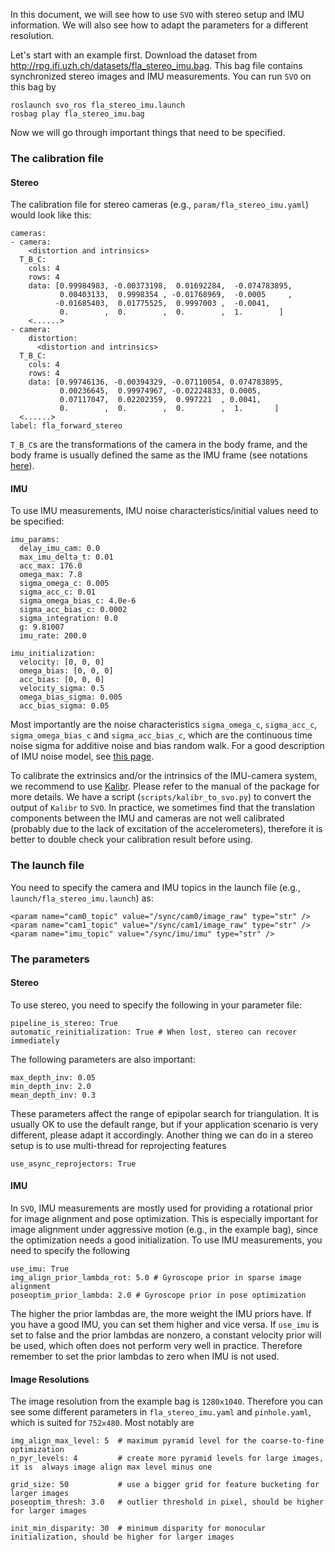 In this document, we will see how to use `SVO` with stereo setup and IMU information. We will also see how to adapt the parameters for a different resolution.

Let's start with an example first. Download the dataset from http://rpg.ifi.uzh.ch/datasets/fla_stereo_imu.bag. This bag file contains synchronized stereo images and IMU measurements. You can run `SVO` on this bag by

    roslaunch svo_ros fla_stereo_imu.launch
    rosbag play fla_stereo_imu.bag

Now we will go through important things that need to be specified.

### The calibration file
#### Stereo
The calibration file for stereo cameras (e.g., `param/fla_stereo_imu.yaml`) would look like this:

    cameras:
    - camera:
        <distortion and intrinsics>
      T_B_C:
        cols: 4
        rows: 4
        data: [0.99984983, -0.00373198,  0.01692284,  -0.074783895,
               0.00403133,  0.9998354 , -0.01768969,  -0.0005     ,
              -0.01685403,  0.01775525,  0.9997003 ,  -0.0041,
               0.        ,  0.        ,  0.        ,  1.        ]
        <......>
    - camera:
        distortion:
          <distortion and intrinsics>
      T_B_C:
        cols: 4
        rows: 4
        data: [0.99746136, -0.00394329, -0.07110054, 0.074783895,
               0.00236645,  0.99974967, -0.02224833, 0.0005,
               0.07117047,  0.02202359,  0.997221  , 0.0041,
               0.        ,  0.        ,  0.        ,  1.       ]
      <......>
    label: fla_forward_stereo

`T_B_C`s are the transformations of the camera in the body frame, and the body frame is usually defined the same as the IMU frame (see notations [here](https://github.com/uzh-rpg/rpg_svo/wiki/Notation)).

#### IMU
To use IMU measurements, IMU noise characteristics/initial values need to be specified:

    imu_params:
      delay_imu_cam: 0.0
      max_imu_delta_t: 0.01
      acc_max: 176.0
      omega_max: 7.8
      sigma_omega_c: 0.005
      sigma_acc_c: 0.01
      sigma_omega_bias_c: 4.0e-6
      sigma_acc_bias_c: 0.0002
      sigma_integration: 0.0
      g: 9.81007
      imu_rate: 200.0
    
    imu_initialization:
      velocity: [0, 0, 0]
      omega_bias: [0, 0, 0]
      acc_bias: [0, 0, 0]
      velocity_sigma: 0.5
      omega_bias_sigma: 0.005
      acc_bias_sigma: 0.05

Most importantly are the noise characteristics `sigma_omega_c`, `sigma_acc_c`, `sigma_omega_bias_c` and `sigma_acc_bias_c`, which are the continuous time noise sigma for additive noise and bias random walk.
For a good description of IMU noise model, see [this page](https://github.com/ethz-asl/kalibr/wiki/IMU-Noise-Model).

To calibrate the extrinsics and/or the intrinsics of the IMU-camera system, we recommend to use [Kalibr](https://github.com/ethz-asl/kalibr). Please refer to the manual of the package for more details.
We have a script (`scripts/kalibr_to_svo.py`) to convert the output of `Kalibr` to `SVO`.
In practice, we sometimes find that the translation components between the IMU and cameras are not well calibrated (probably due to the lack of excitation of the accelerometers), therefore it is better to double check your calibration result before using.


### The launch file
You need to specify the camera and IMU topics in the launch file (e.g., `launch/fla_stereo_imu.launch`) as:

    <param name="cam0_topic" value="/sync/cam0/image_raw" type="str" />
    <param name="cam1_topic" value="/sync/cam1/image_raw" type="str" />
    <param name="imu_topic" value="/sync/imu/imu" type="str" />

### The parameters
#### Stereo
To use stereo, you need to specify the following in your parameter file:

    pipeline_is_stereo: True
    automatic_reinitialization: True # When lost, stereo can recover immediately

The following parameters are also important:

    max_depth_inv: 0.05
    min_depth_inv: 2.0
    mean_depth_inv: 0.3

These parameters affect the range of epipolar search for triangulation. It is usually OK to use the default range, but if your application scenario is very different, please adapt it accordingly.
Another thing we can do in a stereo setup is to use multi-thread for reprojecting features

    use_async_reprojectors: True

#### IMU
In `SVO`, IMU measurements are mostly used for providing a rotational prior for image alignment and pose optimization.
This is especially important for image alignment under aggressive motion (e.g., in the example bag), since the optimization needs a good initialization.
To use IMU measurements, you need to specify the following

    use_imu: True
    img_align_prior_lambda_rot: 5.0 # Gyroscope prior in sparse image alignment
    poseoptim_prior_lambda: 2.0 # Gyroscope prior in pose optimization

The higher the prior lambdas are, the more weight the IMU priors have. If you have a good IMU, you can set them higher and vice versa. If `use_imu` is set to false and the prior lambdas are nonzero, a constant velocity prior will be used, which often does not perform very well in practice. Therefore remember to set the prior lambdas to zero when IMU is not used.

#### Image Resolutions
The image resolution from the example bag is `1280x1040`. Therefore you can see some different parameters in `fla_stereo_imu.yaml` and `pinhole.yaml`, which is suited for `752x480`. Most notably are

    img_align_max_level: 5  # maximum pyramid level for the coarse-to-fine optimization
    n_pyr_levels: 4         # create more pyramid levels for large images, it is  always image align max level minus one
    
    grid_size: 50           # use a bigger grid for feature bucketing for larger images
    poseoptim_thresh: 3.0   # outlier threshold in pixel, should be higher for larger images
    
    init_min_disparity: 30  # minimum disparity for monocular initialization, should be higher for larger images
